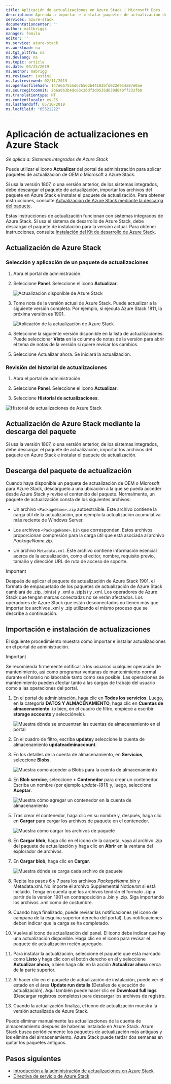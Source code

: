 ```yaml
---
title: Aplicación de actualizaciones en Azure Stack | Microsoft Docs
description: Aprenda a importar e instalar paquetes de actualización de Microsoft para un sistema integrado de Azure Stack.
services: azure-stack
documentationcenter: ''
author: mattbriggs
manager: femila
editor: ''
ms.service: azure-stack
ms.workload: na
ms.tgt_pltfrm: na
ms.devlang: na
ms.topic: article
ms.date: 04/25/2019
ms.author: mabrigg
ms.reviewer: justini
ms.lastreviewed: 02/11/2019
ms.openlocfilehash: 147e6b7555d67b562b44102bfd022e954a87e0ae
ms.sourcegitcommit: 2b6a0b3b4dc63c26df3d0535d630d640ff232fb0
ms.translationtype: HT
ms.contentlocale: es-ES
ms.lasthandoff: 05/10/2019
ms.locfileid: "65521222"
---
```

# <a name="apply-updates-in-azure-stack"></a>Aplicación de actualizaciones en Azure Stack

*Se aplica a: Sistemas integrados de Azure Stack*

Puede utilizar el icono **Actualizar** del portal de administración para aplicar paquetes de actualización de OEM o Microsoft a Azure Stack.

Si usa la versión 1807, o una versión anterior, de los sistemas integrados, debe descargar el paquete de actualización, importar los archivos del paquete en Azure Stack e instalar el paquete de actualización. Para obtener instrucciones, consulte [Actualización de Azure Stack mediante la descarga del paquete](#update-azure-stack-by-downloading-the-package).

Estas instrucciones de actualización funcionan con sistemas integrados de Azure Stack. Si usa el sistema de desarrollo de Azure Stack, debe descargar el paquete de instalación para la versión actual. Para obtener instrucciones, consulte [Instalación del Kit de desarrollo de Azure Stack](../asdk/asdk-install.md).

## <a name="update-azure-stack"></a>Actualización de Azure Stack

### <a name="select-and-apply-an-update-package"></a>Selección y aplicación de un paquete de actualizaciones

1. Abra el portal de administración.

2. Seleccione **Panel**. Seleccione el icono **Actualizar**.

    ![Actualización disponible de Azure Stack](media/azure-stack-apply-updates/azure-stack-updates-1901-dashboard.png)

3. Tome nota de la versión actual de Azure Stack. Puede actualizar a la siguiente versión completa. Por ejemplo, si ejecuta Azure Stack 1811, la próxima versión es 1901.

    ![Aplicación de la actualización de Azure Stack](media/azure-stack-apply-updates/azure-stack-updates-1901-updateavailable.png)

4. Seleccione la siguiente versión disponible en la lista de actualizaciones. Puede seleccionar **Vista** en la columna de notas de la versión para abrir el tema de notas de la versión si quiere revisar los cambios.

5. Seleccione Actualizar ahora. Se iniciará la actualización.

### <a name="review-update-history"></a>Revisión del historial de actualizaciones

1. Abra el portal de administración.

2. Seleccione **Panel**. Seleccione el icono **Actualizar**.

3. Seleccione **Historial de actualizaciones**.

![Historial de actualizaciones de Azure Stack](media/azure-stack-apply-updates/azure-stack-update-history.PNG)

## <a name="update-azure-stack-by-downloading-the-package"></a>Actualización de Azure Stack mediante la descarga del paquete

Si usa la versión 1807, o una versión anterior, de los sistemas integrados, debe descargar el paquete de actualización, importar los archivos del paquete en Azure Stack e instalar el paquete de actualización.

## <a name="download-the-update-package"></a>Descarga del paquete de actualización

Cuando haya disponible un paquete de actualización de OEM o Microsoft para Azure Stack, descárguelo a una ubicación a la que se pueda acceder desde Azure Stack y revise el contenido del paquete. Normalmente, un paquete de actualización consta de los siguientes archivos:

- Un archivo `<PackageName>.zip` autoextraíble. Este archivo contiene la carga útil de la actualización, por ejemplo la actualización acumulativa más reciente de Windows Server.

- Los archivos `<PackageName>.bin` que correspondan. Estos archivos proporcionan compresión para la carga útil que está asociada al archivo *PackageName*.zip.

- Un archivo `Metadata.xml`. Este archivo contiene información esencial acerca de la actualización, como el editor, nombre, requisito previo, tamaño y dirección URL de ruta de acceso de soporte.

> [!IMPORTANT]  
> Después de aplicar el paquete de actualización de Azure Stack 1901, el formato de empaquetado de los paquetes de actualización de Azure Stack cambiará de .zip, .bin(s) y .xml a .zip(s) y .xml. Los operadores de Azure Stack que tengan marcas conectadas no se verán afectados. Los operadores de Azure Stack que están desconectados no tienen más que importar los archivos .xml y .zip utilizando el mismo proceso que se describe a continuación.

## <a name="import-and-install-updates"></a>Importación e instalación de actualizaciones

El siguiente procedimiento muestra cómo importar e instalar actualizaciones en el portal de administración.

> [!IMPORTANT]  
> Se recomienda firmemente notificar a los usuarios cualquier operación de mantenimiento, así como programar ventanas de mantenimiento normal durante el horario no laborable tanto como sea posible. Las operaciones de mantenimiento pueden afectar tanto a las cargas de trabajo del usuario como a las operaciones del portal.

1. En el portal de administración, haga clic en **Todos los servicios**. Luego, en la categoría **DATOS Y ALMACENAMIENTO**, haga clic en **Cuentas de almacenamiento**. (o bien, en el cuadro de filtro, empiece a escribir **storage accounts** y selecciónelo).

    ![Muestra dónde se encuentran las cuentas de almacenamiento en el portal](media/azure-stack-apply-updates/ApplyUpdates1.png)

2. En el cuadro de filtro, escriba **update**y seleccione la cuenta de almacenamiento **updateadminaccount**.

3. En los detalles de la cuenta de almacenamiento, en **Servicios**, seleccione **Blobs**.
 
    ![Muestra como acceder a Blobs para la cuenta de almacenamiento](media/azure-stack-apply-updates/ApplyUpdates3.png) 

4. En **Blob service**, seleccione **+ Contenedor** para crear un contenedor. Escriba un nombre (por ejemplo *update-1811*) y, luego, seleccione **Aceptar**.
 
     ![Muestra cómo agregar un contenedor en la cuenta de almacenamiento](media/azure-stack-apply-updates/ApplyUpdates4.png)

5. Tras crear el contenedor, haga clic en su nombre y, después, haga clic en **Cargar** para cargar los archivos de paquete en el contenedor.
 
    ![Muestra cómo cargar los archivos de paquete](media/azure-stack-apply-updates/ApplyUpdates5.png)

6. En **Cargar blob**, haga clic en el icono de la carpeta, vaya al archivo .zip del paquete de actualización y haga clic en **Abrir** en la ventana del explorador de archivos.
  
7. En **Cargar blob**, haga clic en **Cargar**.
  
    ![Muestra dónde se carga cada archivo de paquete](media/azure-stack-apply-updates/ApplyUpdates6.png)

8. Repita los pasos 6 y 7 para los archivos *PackageName*.bin y Metadata.xml. No importe el archivo Supplemental Notice.txt si está incluido. Tenga en cuenta que los archivos tendrán el formato .zip a partir de la versión 1901 en contraposición a .bin y .zip. Siga importando los archivos .xml como de costumbre.

9. Cuando haya finalizado, puede revisar las notificaciones (el icono de campana de la esquina superior derecha del portal). Las notificaciones deben indicar que la carga se ha completado.
10. Vuelva al icono de actualización del panel. El icono debe indicar que hay una actualización disponible. Haga clic en el icono para revisar el paquete de actualización recién agregado.
11. Para instalar la actualización, seleccione el paquete que está marcado como **Listo** y haga clic con el botón derecho en él y seleccione **Actualizar ahora**, o bien haga clic en la acción **Actualizar ahora** cerca de la parte superior.
12. Al hacer clic en el paquete de actualización de instalación, puede ver el estado en el área **Update run details** (Detalles de ejecución de actualización). Aquí también puede hacer clic en **Download full logs** (Descargar registros completos) para descargar los archivos de registro.
13. Cuando la actualización finaliza, el icono de actualización muestra la versión actualizada de Azure Stack.

Puede eliminar manualmente las actualizaciones de la cuenta de almacenamiento después de haberlas instalado en Azure Stack. Azure Stack busca periódicamente los paquetes de actualización más antiguos y los elimina del almacenamiento. Azure Stack puede tardar dos semanas en quitar los paquetes antiguos.

## <a name="next-steps"></a>Pasos siguientes

- [Introducción a la administración de actualizaciones en Azure Stack](azure-stack-updates.md)
- [Directiva de servicio de Azure Stack](azure-stack-servicing-policy.md)
